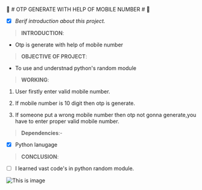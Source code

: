 :iphone: # OTP GENERATE WITH HELP OF MOBILE NUMBER # :iphone:

- [x] *Berif introduction about this  project.*

> **INTRODUCTION**:

- Otp is generate with help of mobile number

> **OBJECTIVE OF PROJECT**:

- To use and understnad python's random module

> **WORKING**:

1. User firstly enter valid mobile number.

2. If mobile number is 10 digit then otp is generate.

3. If someone put a wrong mobile number then otp not gonna generate,you have to enter proper valid mobile number.

> **Dependencies**:- 

- [x] Python lanugage


> **CONCLUSION**:

- [ ] I learned vast code's in python random module.
 
![This is image](https://web-dev.imgix.net/image/admin/iVHsQYbBj8qNYZeSZKwK.png?auto=format&w=1600)
​

